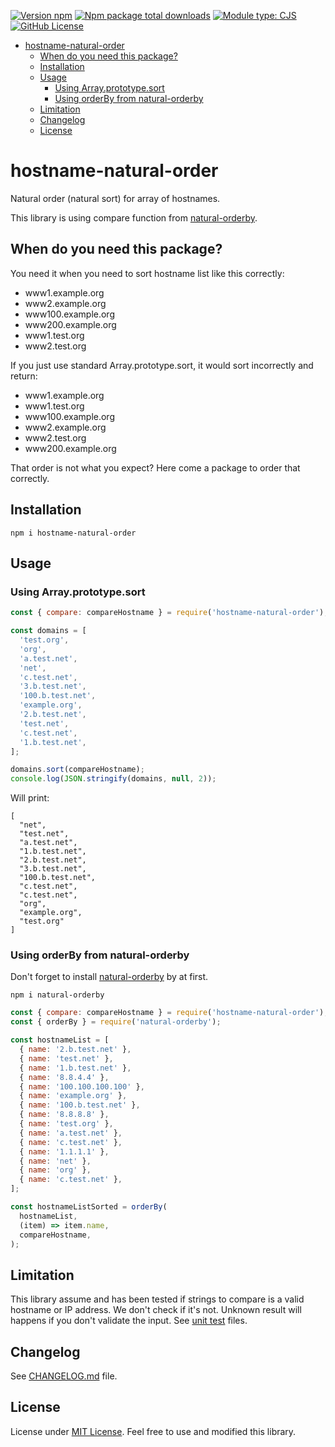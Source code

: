 <!-- [![Minimum node.js version](https://badgen.net/npm/node/hostname-natural-order)](https://www.npmjs.com/package/hostname-natural-order) -->
[![Version npm](https://img.shields.io/npm/v/hostname-natural-order.svg)](https://www.npmjs.com/package/hostname-natural-order)
[![Npm package total downloads](https://img.shields.io/npm/dt/hostname-natural-order)](https://npmjs.com/package/hostname-natural-order)
[![Module type: CJS](https://img.shields.io/badge/module%20type-cjs-brightgreen)](https://github.com/voxpelli/badges-cjs-esm)
[![GitHub License](https://img.shields.io/github/license/adhisimon/hostname-natural-order)](https://github.com/adhisimon/hostname-natural-order/blob/main/LICENSE)



- [hostname-natural-order](#hostname-natural-order)
  - [When do you need this package?](#when-do-you-need-this-package)
  - [Installation](#installation)
  - [Usage](#usage)
    - [Using Array.prototype.sort](#using-arrayprototypesort)
    - [Using orderBy from natural-orderby](#using-orderby-from-natural-orderby)
  - [Limitation](#limitation)
  - [Changelog](#changelog)
  - [License](#license)

# hostname-natural-order
Natural order (natural sort) for array of hostnames.

This library is using compare function from [natural-orderby](https://github.com/yobacca/natural-orderby).

## When do you need this package?
You need it when you need to sort hostname list like this correctly:
- www1.example.org
- www2.example.org
- www100.example.org
- www200.example.org
- www1.test.org
- www2.test.org

If you just use standard Array.prototype.sort, it would sort incorrectly and return:
- www1.example.org
- www1.test.org
- www100.example.org
- www2.example.org
- www2.test.org
- www200.example.org

That order is not what you expect? Here come a package to order that correctly.

## Installation

```
npm i hostname-natural-order
```

## Usage

### Using Array.prototype.sort
```javascript
const { compare: compareHostname } = require('hostname-natural-order');

const domains = [
  'test.org',
  'org',
  'a.test.net',
  'net',
  'c.test.net',
  '3.b.test.net',
  '100.b.test.net',
  'example.org',
  '2.b.test.net',
  'test.net',
  'c.test.net',
  '1.b.test.net',
];

domains.sort(compareHostname);
console.log(JSON.stringify(domains, null, 2));
```

Will print:
```
[
  "net",
  "test.net",
  "a.test.net",
  "1.b.test.net",
  "2.b.test.net",
  "3.b.test.net",
  "100.b.test.net",
  "c.test.net",
  "c.test.net",
  "org",
  "example.org",
  "test.org"
]
```

### Using orderBy from natural-orderby

Don't forget to install [natural-orderby](https://github.com/yobacca/natural-orderby) by at first.

```
npm i natural-orderby
```

```javascript
const { compare: compareHostname } = require('hostname-natural-order');
const { orderBy } = require('natural-orderby');

const hostnameList = [
  { name: '2.b.test.net' },
  { name: 'test.net' },
  { name: '1.b.test.net' },
  { name: '8.8.4.4' },
  { name: '100.100.100.100' },
  { name: 'example.org' },
  { name: '100.b.test.net' },
  { name: '8.8.8.8' },
  { name: 'test.org' },
  { name: 'a.test.net' },
  { name: 'c.test.net' },
  { name: '1.1.1.1' },
  { name: 'net' },
  { name: 'org' },
  { name: 'c.test.net' },
];

const hostnameListSorted = orderBy(
  hostnameList,
  (item) => item.name,
  compareHostname,
);
```

## Limitation
This library assume and has been tested if strings to compare is a valid hostname or IP address. We don't check if it's not.
Unknown result will happens if you don't validate the input.
See [unit test](./test/) files.

## Changelog
See [CHANGELOG.md](./CHANGELOG.md) file.

## License
License under [MIT License](./LICENSE). Feel free to use and modified this library.
